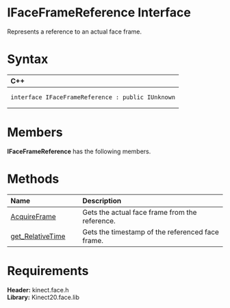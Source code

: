 IFaceFrameReference Interface  
=============================  

Represents a reference to an actual face frame. <span id="syntaxSection"></span>

Syntax  
======  

<table>
<colgroup>
<col width="100%" />
</colgroup>
<thead>
<tr class="header">
<th align="left">C++</th>
</tr>
</thead>
<tbody>
<tr class="odd">
<td align="left"><pre><code>interface IFaceFrameReference : public IUnknown</code></pre></td>
</tr>
</tbody>
</table>

<span id="classMembersSection"></span>

Members  
=======  

**IFaceFrameReference** has the following members.  

<span id="publicmethodsSection"></span>

Methods  
=======  

<table>
<colgroup>
<col width="30%" />
<col width="60%" />
</colgroup>
<thead>
<tr class="header">
<th align="left">Name</th>
<th align="left">Description</th>
</tr>
</thead>
<tbody>
<tr class="odd">
<td align="left"><a href="IFaceFrameReference/Methods/AcquireFrame_Method.md">AcquireFrame</a></td>
<td align="left">Gets the actual face frame from the reference.</td>
</tr>
<tr class="even">
<td align="left"><a href="IFaceFrameReference/Methods/get_RelativeTime_Method.md">get_RelativeTime</a></td>
<td align="left">Gets the timestamp of the referenced face frame.</td>
</tr>
</tbody>
</table>

<span id="requirements"></span>

Requirements  
============  

**Header:** kinect.face.h  
**Library:** Kinect20.face.lib  



<!--Please do not edit the data in the comment block below.-->
<!--
TOCTitle : IFaceFrameReference Interface
RLTitle : IFaceFrameReference Interface
KeywordK : IFaceFrameReference interface, about
HelpPriority : 2
TopicType : apiref
KeywordF : IFaceFrameReference
KeywordF : Microsoft.Kinect.face.IFaceFrameReference
KeywordA : T:Microsoft.Kinect.face.IFaceFrameReference
AssetID : T:Microsoft.Kinect.face.IFaceFrameReference
Locale : en-us
CommunityContent : 1
APIType : Managed
APILocation : 
APIName : Microsoft.Kinect.face.IFaceFrameReference
TargetOS : Windows
TopicType : kbSyntax
DevLang : C++
DocSet : K4Wv2
ProjType : K4Wv2Proj
Technology : Kinect for Windows
Product : Kinect for Windows SDK v2
productversion : 20
-->
